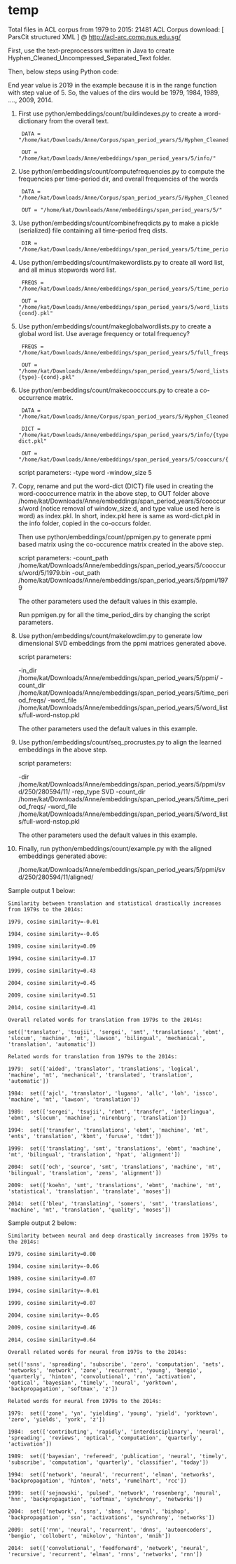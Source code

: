 # temp

Total files in ACL corpus from 1979 to 2015: 21481 
ACL Corpus download: [ ParsCit structured XML ] @ http://acl-arc.comp.nus.edu.sg/

First, use the text-preprocessors written in Java to create Hyphen_Cleaned_Uncompressed_Separated_Text folder.

Then, below steps using Python code:

End year value is 2019 in the example because it is in the range function with step value of 5.
So, the values of the dirs would be 1979, 1984, 1989, ...., 2009, 2014.


1. First use python/embeddings/count/buildindexes.py to create a word-dictionary from the overall text. 

        DATA = "/home/kat/Downloads/Anne/Corpus/span_period_years/5/Hyphen_Cleaned_Uncompressed_Separated_Text/"

        OUT = "/home/kat/Downloads/Anne/embeddings/span_period_years/5/info/"


2. Use python/embeddings/count/computefrequencies.py to compute the frequencies per time-period dir, and overall frequencies of the words

        DATA = "/home/kat/Downloads/Anne/Corpus/span_period_years/5/Hyphen_Cleaned_Uncompressed_Separated_Text/"

        OUT = "/home/kat/Downloads/Anne/embeddings/span_period_years/5/"


3. Use python/embeddings/count/combinefreqdicts.py to make a pickle (serialized) file containing all time-period freq dists.
    
        DIR = "/home/kat/Downloads/Anne/embeddings/span_period_years/5/time_period_freqs/"


4. Use python/embeddings/count/makewordlists.py to create all word list, and all minus stopwords word list.
    
        FREQS = "/home/kat/Downloads/Anne/embeddings/span_period_years/5/time_period_freqs/{type}.pkl"
 
        OUT = "/home/kat/Downloads/Anne/embeddings/span_period_years/5/word_lists/{type}-{cond}.pkl"


5. Use python/embeddings/count/makeglobalwordlists.py to create a global word list.
    Use average frequency or total frequency?
    
        FREQS = "/home/kat/Downloads/Anne/embeddings/span_period_years/5/full_freqs/{type}.pkl"
    
        OUT = "/home/kat/Downloads/Anne/embeddings/span_period_years/5/word_lists/full-{type}-{cond}.pkl"


6. Use python/embeddings/count/makecoocccurs.py to create a co-occurrence matrix.

        DATA = "/home/kat/Downloads/Anne/Corpus/span_period_years/5/Hyphen_Cleaned_Uncompressed_Separated_Text/"

        DICT = "/home/kat/Downloads/Anne/embeddings/span_period_years/5/info/{type}-dict.pkl"

        OUT = "/home/kat/Downloads/Anne/embeddings/span_period_years/5/cooccurs/{type}/{window_size:d}/"

      script parameters: -type word -window_size 5
    
    
7. Copy, rename and put the word-dict (DICT) file used in creating the word-cooccurrence matrix in the above step, to OUT folder above /home/kat/Downloads/Anne/embeddings/span_period_years/5/cooccurs/word (notice removal of window_size:d, and type value used here is word) as index.pkl.
    In short, index.pkl here is same as word-dict.pkl in the info folder, copied in the co-occurs folder.

   Then use python/embeddings/count/ppmigen.py to generate ppmi based matrix using the co-occurence matrix created in the above step.
   
      script parameters: -count_path /home/kat/Downloads/Anne/embeddings/span_period_years/5/cooccurs/word/5/1979.bin -out_path /home/kat/Downloads/Anne/embeddings/span_period_years/5/ppmi/1979
    
      The other parameters used the default values in this example.
    
   Run ppmigen.py for all the time_period_dirs by changing the script parameters.

   
8. Use python/embeddings/count/makelowdim.py to generate low dimensional SVD embeddings from the ppmi matrices generated above. 
   
      script parameters:

      -in_dir /home/kat/Downloads/Anne/embeddings/span_period_years/5/ppmi/ -count_dir /home/kat/Downloads/Anne/embeddings/span_period_years/5/time_period_freqs/ -word_file /home/kat/Downloads/Anne/embeddings/span_period_years/5/word_lists/full-word-nstop.pkl

      The other parameters used the default values in this example.


9. Use python/embeddings/count/seq_procrustes.py to align the learned embeddings in the above step.
      
      script parameters:
      
      -dir /home/kat/Downloads/Anne/embeddings/span_period_years/5/ppmi/svd/250/280594/11/ -rep_type SVD -count_dir /home/kat/Downloads/Anne/embeddings/span_period_years/5/time_period_freqs/ -word_file /home/kat/Downloads/Anne/embeddings/span_period_years/5/word_lists/full-word-nstop.pkl
      
      The other parameters used the default values in this example.
      
      
10. Finally, run python/embeddings/count/example.py with the aligned embeddings generated above:
    
    /home/kat/Downloads/Anne/embeddings/span_period_years/5/ppmi/svd/250/280594/11/aligned/
    
Sample output 1 below:
    
    Similarity between translation and statistical drastically increases from 1979s to the 2014s:
    
    1979, cosine similarity=-0.01
    
    1984, cosine similarity=-0.05
    
    1989, cosine similarity=0.09
    
    1994, cosine similarity=0.17
    
    1999, cosine similarity=0.43
    
    2004, cosine similarity=0.45
    
    2009, cosine similarity=0.51
    
    2014, cosine similarity=0.41
    
    Overall related words for translation from 1979s to the 2014s:
    
    set(['translator', 'tsujii', 'sergei', 'smt', 'translations', 'ebmt', 'slocum', 'machine', 'mt', 'lawson', 'bilingual', 'mechanical', 'translation', 'automatic'])
    
    Related words for translation from 1979s to the 2014s:
    
    1979:  set(['aided', 'translator', 'translations', 'logical', 'machine', 'mt', 'mechanical', 'translated', 'translation', 'automatic'])
    
    1984:  set(['ajcl', 'translator', 'lugano', 'allc', 'loh', 'issco', 'machine', 'mt', 'lawson', 'translation'])
    
    1989:  set(['sergei', 'tsujii', 'rbmt', 'transfer', 'interlingua', 'ebmt', 'slocum', 'machine', 'nirenburg', 'translation'])
    
    1994:  set(['transfer', 'translations', 'ebmt', 'machine', 'mt', 'ents', 'translation', 'kbmt', 'furuse', 'tdmt'])
    
    1999:  set(['translating', 'smt', 'translations', 'ebmt', 'machine', 'mt', 'bilingual', 'translation', 'hpat', 'alignment'])
    
    2004:  set(['och', 'source', 'smt', 'translations', 'machine', 'mt', 'bilingual', 'translation', 'zens', 'alignment'])
    
    2009:  set(['koehn', 'smt', 'translations', 'ebmt', 'machine', 'mt', 'statistical', 'translation', 'translate', 'moses'])
    
    2014:  set(['bleu', 'translating', 'somers', 'smt', 'translations', 'machine', 'mt', 'translation', 'quality', 'moses'])
    
    
    
    
    
   
Sample output 2 below:
   
    Similarity between neural and deep drastically increases from 1979s to the 2014s:
   
    1979, cosine similarity=0.00
   
    1984, cosine similarity=-0.06
   
    1989, cosine similarity=0.07
   
    1994, cosine similarity=-0.01
   
    1999, cosine similarity=0.07
   
    2004, cosine similarity=-0.05
   
    2009, cosine similarity=0.46
   
    2014, cosine similarity=0.64

    Overall related words for neural from 1979s to the 2014s:
    
    set(['ssns', 'spreading', 'subscribe', 'zero', 'computation', 'nets', 'networks', 'network', 'zone', 'recurrent', 'young', 'bengio', 'quarterly', 'hinton', 'convolutional', 'rnn', 'activation', 'optical', 'bayesian', 'timely', 'neural', 'yorktown', 'backpropagation', 'softmax', 'z'])

    Related words for neural from 1979s to the 2014s:
    
    1979:  set(['zone', 'yn', 'yielding', 'young', 'yield', 'yorktown', 'zero', 'yields', 'york', 'z'])
   
    1984:  set(['contributing', 'rapidly', 'interdisciplinary', 'neural', 'spreading', 'reviews', 'optical', 'computation', 'quarterly', 'activation'])
   
    1989:  set(['bayesian', 'refereed', 'publication', 'neural', 'timely', 'subscribe', 'computation', 'quarterly', 'classifier', 'today'])
   
    1994:  set(['network', 'neural', 'recurrent', 'elman', 'networks', 'backpropagation', 'hinton', 'nets', 'rumelhart', 'rcc'])
   
    1999:  set(['sejnowski', 'pulsed', 'network', 'rosenberg', 'neural', 'hnn', 'backpropagation', 'softmax', 'synchrony', 'networks'])
   
    2004:  set(['network', 'ssns', 'sbns', 'neural', 'bishop', 'backpropagation', 'ssn', 'activations', 'synchrony', 'networks'])
   
    2009:  set(['rnn', 'neural', 'recurrent', 'dnns', 'autoencoders', 'bengio', 'collobert', 'mikolov', 'hinton', 'mnih'])
   
    2014:  set(['convolutional', 'feedforward', 'network', 'neural', 'recursive', 'recurrent', 'elman', 'rnns', 'networks', 'rnn'])
